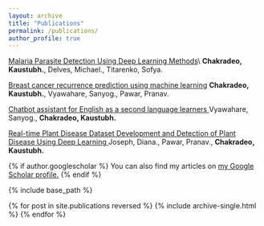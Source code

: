 ```yaml
---
layout: archive
title: "Publications"
permalink: /publications/
author_profile: true
---
```


<a href="https://www.researchgate.net/profile/Kaustubh-Chakradeo/publication/349644405_Malaria_Parasite_Detection_Using_Deep_Learning_Methods/links/6050bafa458515e8344e3deb/Malaria-Parasite-Detection-Using-Deep-Learning-Methods.pdf" target="_blank">Malaria Parasite Detection Using Deep Learning Methods</a>\ **Chakradeo, Kaustubh.**, Delves, Michael., Titarenko, Sofya.

<a href="https://ieeexplore.ieee.org/abstract/document/9066248/" target="blank"> Breast cancer recurrence prediction using machine learning</a>  **Chakradeo, Kaustubh.**, Vyawahare, Sanyog., Pawar, Pranav.

<a href="https://ieeexplore.ieee.org/abstract/document/9318672/" target="blank"> Chatbot assistant for English as a second language learners </a> Vyawahare, Sanyog., **Chakradeo, Kaustubh.**

<a href="https://ieeexplore.ieee.org/abstract/document/10414062/" target="blank"> Real-time Plant Disease Dataset Development and Detection of Plant Disease Using Deep Learning </a> Joseph, Diana., Pawar, Pranav., **Chakradeo, Kaustubh.**

{% if author.googlescholar %}
  You can also find my articles on <u><a href="{{author.googlescholar}}">my Google Scholar profile</a>.</u>
{% endif %}

{% include base_path %}

{% for post in site.publications reversed %}
  {% include archive-single.html %}
{% endfor %}
